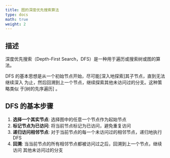 ```yaml
---
title: 图的深度优先搜索算法
type: docs
math: true
weight: 2
---
```


## 描述

深度优先搜索（Depth-First Search，DFS）是一种用于遍历或搜索树或图的算法。

DFS 的基本思想是从一个初始节点开始，尽可能[深入地探索]其子节点，直到无法继续深入
为止，然后回溯到上一个节点，继续探索其他未访问过的分支。这种策略类似
于[树的先序遍历] 。

## DFS 的基本步骤

1. **选择一个其实节点**: 选择图中的任意一个节点作为起始节点
2. **标记节点为已访问**: 将当前节点标记为已访问，避免重复访问
3. **递归访问相邻节点**: 对于当前节点的每一个未访问过的相邻节点，递归地执行 DFS
4. **回溯**: 当当前节点的所有相邻节点都被访问过之后，回溯到上一个节点，继续访问
   其他未访问过的分支
